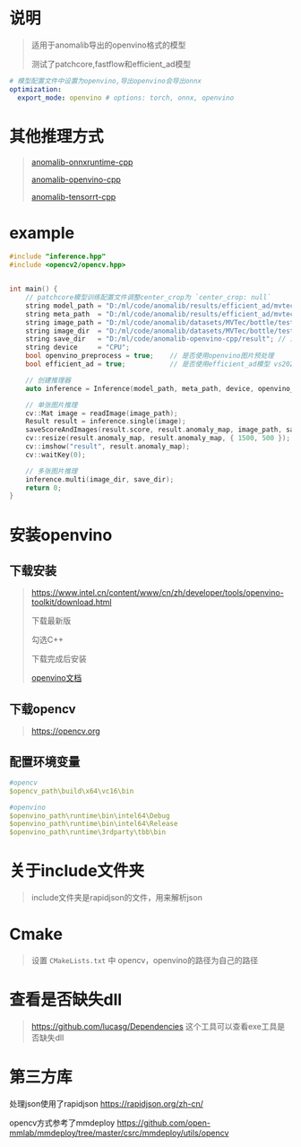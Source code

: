 # 说明

> 适用于anomalib导出的openvino格式的模型
>
> 测试了patchcore,fastflow和efficient_ad模型

```yaml
# 模型配置文件中设置为openvino,导出openvino会导出onnx
optimization:
  export_mode: openvino # options: torch, onnx, openvino
```

# 其他推理方式

> [anomalib-onnxruntime-cpp](https://github.com/NagatoYuki0943/anomalib-onnxruntime-cpp)
>
> [anomalib-openvino-cpp](https://github.com/NagatoYuki0943/anomalib-openvino-cpp)
>
> [anomalib-tensorrt-cpp](https://github.com/NagatoYuki0943/anomalib-tensorrt-cpp)

# example

```C++
#include "inference.hpp"
#include <opencv2/opencv.hpp>


int main() {
    // patchcore模型训练配置文件调整center_crop为 `center_crop: null`
    string model_path = "D:/ml/code/anomalib/results/efficient_ad/mvtec/bottle/run/weights/openvino/model.xml";
    string meta_path  = "D:/ml/code/anomalib/results/efficient_ad/mvtec/bottle/run/weights/openvino/metadata.json";
    string image_path = "D:/ml/code/anomalib/datasets/MVTec/bottle/test/broken_large/000.png";
    string image_dir  = "D:/ml/code/anomalib/datasets/MVTec/bottle/test/broken_large";
    string save_dir   = "D:/ml/code/anomalib-openvino-cpp/result"; // 注意目录不会自动创建,要手动创建才会保存
    string device     = "CPU";
    bool openvino_preprocess = true;    // 是否使用openvino图片预处理
    bool efficient_ad = true;           // 是否使用efficient_ad模型 vs2022 debug模式使用efficient_ad模型载入会失败,release模式成功

    // 创建推理器
    auto inference = Inference(model_path, meta_path, device, openvino_preprocess, efficient_ad);

    // 单张图片推理
    cv::Mat image = readImage(image_path);
    Result result = inference.single(image);
    saveScoreAndImages(result.score, result.anomaly_map, image_path, save_dir);
    cv::resize(result.anomaly_map, result.anomaly_map, { 1500, 500 });
    cv::imshow("result", result.anomaly_map);
    cv::waitKey(0);

    // 多张图片推理
    inference.multi(image_dir, save_dir);
    return 0;
}
```

# 安装openvino

## 下载安装

> https://www.intel.cn/content/www/cn/zh/developer/tools/openvino-toolkit/download.html
>
> 下载最新版
>
> 勾选C++
>
> 下载完成后安装
>
> [openvino文档](https://docs.openvino.ai/latest/)

## 下载opencv

> https://opencv.org

## 配置环境变量

```yaml
#opencv
$opencv_path\build\x64\vc16\bin

#openvino
$openvino_path\runtime\bin\intel64\Debug
$openvino_path\runtime\bin\intel64\Release
$openvino_path\runtime\3rdparty\tbb\bin
```

# 关于include文件夹

> include文件夹是rapidjson的文件，用来解析json

# Cmake

> 设置 `CMakeLists.txt` 中 opencv，openvino的路径为自己的路径

# 查看是否缺失dll

> https://github.com/lucasg/Dependencies 这个工具可以查看exe工具是否缺失dll

# 第三方库

处理json使用了rapidjson https://rapidjson.org/zh-cn/

opencv方式参考了mmdeploy https://github.com/open-mmlab/mmdeploy/tree/master/csrc/mmdeploy/utils/opencv

